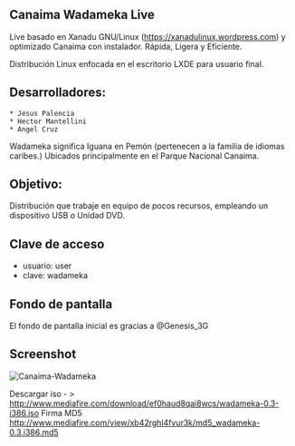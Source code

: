 Canaima Wadameka Live
---------------------

Live basado en Xanadu GNU/Linux (https://xanadulinux.wordpress.com) y optimizado Canaima con instalador. Rápida, Ligera y Eficiente.

Distribución Linux enfocada en el escritorio LXDE para usuario final.

## Desarrolladores:

	* Jesus Palencia
	* Hector Mantellini
	* Angel Cruz

Wadameka significa Iguana en Pemón (pertenecen a la familia de idiomas caribes.)
Ubicados principalmente en el Parque Nacional Canaima.

## Objetivo: 

Distribución que trabaje en equipo de pocos recursos, empleando un dispositivo USB o Unidad DVD.


## Clave de acceso

 * usuario: user
 * clave:  wadameka

## Fondo de pantalla

El fondo de pantalla inicial es gracias a @Genesis_3G

## Screenshot

![Canaima-Wadameka](https://pbs.twimg.com/media/Bkg3GmsCcAE3Qzz.png)

Descargar iso - > 
http://www.mediafire.com/download/ef0haud8qai8wcs/wadameka-0.3-i386.iso 
Firma MD5
http://www.mediafire.com/view/xb42rghl4fvur3k/md5_wadameka-0.3.i386.md5


